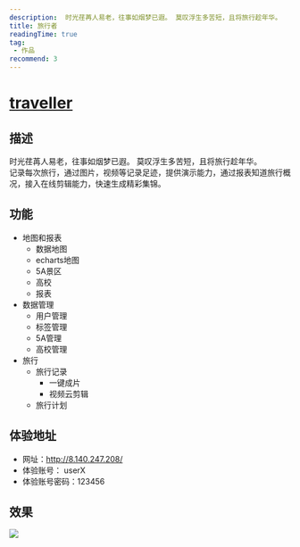```yaml
---
description:  时光荏苒人易老，往事如烟梦已遐。 莫叹浮生多苦短，且将旅行趁年华。 
title: 旅行者
readingTime: true
tag:
 - 作品
recommend: 3 
---
```


# [traveller](https://github.com/xiangwenhu/traveler)

## 描述
时光荏苒人易老，往事如烟梦已遐。 莫叹浮生多苦短，且将旅行趁年华。  
记录每次旅行，通过图片，视频等记录足迹，提供演示能力，通过报表知道旅行概况，接入在线剪辑能力，快速生成精彩集锦。 

## 功能
- 地图和报表
  - 数据地图
  - echarts地图
  - 5A景区
  - 高校
  - 报表
- 数据管理
  - 用户管理
  - 标签管理
  - 5A管理
  - 高校管理
- 旅行
  - 旅行记录
    - 一键成片
    - 视频云剪辑
  - 旅行计划


## 体验地址
* 网址：http://8.140.247.208/     
* 体验账号： userX
* 体验账号密码：123456


## 效果        
![](https://github.com/xiangwenhu/summary/blob/main/assets/images/travel.gif?raw=true)
  


